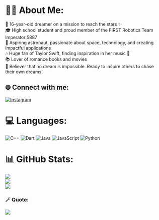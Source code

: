 # 👩‍🚀 About Me:
🌌 16-year-old dreamer on a mission to reach the stars ✨
<br>🎓 High school student and proud member of the FIRST Robotics Team Imperator 5887<br>
🚀 Aspiring astronaut, passionate about space, technology, and creating impactful applications
<br>🎶 Huge fan of Taylor Swift, finding inspiration in her music 🎤
<br>📚 Lover of romance books and movies 
<br>🌠 Believer that no dream is impossible. Ready to inspire others to chase their own dreams!


## 🌐 Connect with me:
[![Instagram](https://img.shields.io/badge/Instagram-%23E4405F.svg?logo=Instagram&logoColor=white)](https://instagram.com/priss_marquez) 

# 💻 Languages:
![C++](https://img.shields.io/badge/c++-%2300599C.svg?style=for-the-badge&logo=c%2B%2B&logoColor=white) ![Dart](https://img.shields.io/badge/dart-%230175C2.svg?style=for-the-badge&logo=dart&logoColor=white) ![Java](https://img.shields.io/badge/java-%23ED8B00.svg?style=for-the-badge&logo=openjdk&logoColor=white) ![JavaScript](https://img.shields.io/badge/javascript-%23323330.svg?style=for-the-badge&logo=javascript&logoColor=%23F7DF1E) ![Python](https://img.shields.io/badge/python-3670A0?style=for-the-badge&logo=python&logoColor=ffdd54)
# 📊 GitHub Stats:
![](https://github-readme-stats.vercel.app/api?username=prissmarquez&theme=dark&hide_border=false&include_all_commits=false&count_private=false)<br/>
![](https://github-readme-streak-stats.herokuapp.com/?user=prissmarquez&theme=dark&hide_border=false)<br/>
![](https://github-readme-stats.vercel.app/api/top-langs/?username=prissmarquez&theme=dark&hide_border=false&include_all_commits=false&count_private=false&layout=compact)

### 🪄 Quote:

![](https://quotes-github-readme.vercel.app/api?type=vetical&theme=dark)
